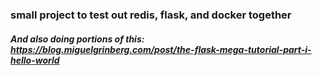 ### small project to test out redis, flask, and docker together
##### And also doing portions of this: https://blog.miguelgrinberg.com/post/the-flask-mega-tutorial-part-i-hello-world
